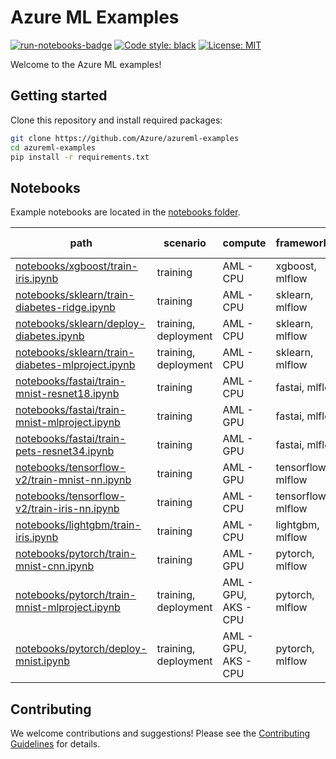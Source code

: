 # Azure ML Examples

[![run-notebooks-badge](https://github.com/Azure/azureml-examples/workflows/run-notebooks/badge.svg)](https://github.com/Azure/azureml-examples/actions?query=workflow%3Arun-notebooks)
[![Code style: black](https://img.shields.io/badge/code%20style-black-000000.svg)](https://github.com/psf/black)
[![License: MIT](https://img.shields.io/badge/License-MIT-purple.svg)](LICENSE)

Welcome to the Azure ML examples!

## Getting started

Clone this repository and install required packages:

```sh
git clone https://github.com/Azure/azureml-examples
cd azureml-examples
pip install -r requirements.txt
```

## Notebooks

Example notebooks are located in the [notebooks folder](notebooks).

path|scenario|compute|framework(s)|dataset|environment type|distribution|other
-|-|-|-|-|-|-|-
[notebooks/xgboost/train-iris.ipynb](notebooks/xgboost/train-iris.ipynb)|training|AML - CPU|xgboost, mlflow|iris|pip file|None|None
[notebooks/sklearn/train-diabetes-ridge.ipynb](notebooks/sklearn/train-diabetes-ridge.ipynb)|training|AML - CPU|sklearn, mlflow|diabetes|conda file|None|None
[notebooks/sklearn/deploy-diabetes.ipynb](notebooks/sklearn/deploy-diabetes.ipynb)|training, deployment|AML - CPU|sklearn, mlflow|diabetes|environment file|None|None
[notebooks/sklearn/train-diabetes-mlproject.ipynb](notebooks/sklearn/train-diabetes-mlproject.ipynb)|training, deployment|AML - CPU|sklearn, mlflow|diabetes|environment file|None|None
[notebooks/fastai/train-mnist-resnet18.ipynb](notebooks/fastai/train-mnist-resnet18.ipynb)|training|AML - CPU|fastai, mlflow|mnist|conda file|None|None
[notebooks/fastai/train-mnist-mlproject.ipynb](notebooks/fastai/train-mnist-mlproject.ipynb)|training|AML - GPU|fastai, mlflow|mnist|environment file|None|mlproject
[notebooks/fastai/train-pets-resnet34.ipynb](notebooks/fastai/train-pets-resnet34.ipynb)|training|AML - GPU|fastai, mlflow|pets|docker file|None|None
[notebooks/tensorflow-v2/train-mnist-nn.ipynb](notebooks/tensorflow-v2/train-mnist-nn.ipynb)|training|AML - GPU|tensorflow2, mlflow|mnist|conda file|None|None
[notebooks/tensorflow-v2/train-iris-nn.ipynb](notebooks/tensorflow-v2/train-iris-nn.ipynb)|training|AML - CPU|tensorflow2, mlflow|iris|conda file|None|None
[notebooks/lightgbm/train-iris.ipynb](notebooks/lightgbm/train-iris.ipynb)|training|AML - CPU|lightgbm, mlflow|iris|pip file|None|None
[notebooks/pytorch/train-mnist-cnn.ipynb](notebooks/pytorch/train-mnist-cnn.ipynb)|training|AML - GPU|pytorch, mlflow|mnist|conda file|None|None
[notebooks/pytorch/train-mnist-mlproject.ipynb](notebooks/pytorch/train-mnist-mlproject.ipynb)|training, deployment|AML - GPU, AKS - CPU|pytorch, mlflow|mnist|conda file|None|mlproject
[notebooks/pytorch/deploy-mnist.ipynb](notebooks/pytorch/deploy-mnist.ipynb)|training, deployment|AML - GPU, AKS - CPU|pytorch, mlflow|mnist|conda file|None|mlproject

## Contributing

We welcome contributions and suggestions! Please see the [Contributing Guidelines](CONTRIBUTING.md) for details.
